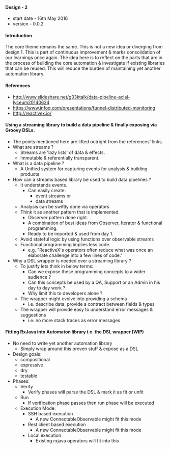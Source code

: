 #### Design - 2
- start date - 16th May 2016
- version - 0.0.2

#### Introduction
The core theme remains the same. This is not a new idea or diverging from design 1.
This is part of continuous improvement & marks consolidation of our learnings once again.
The idea here is to reflect on the parts that are in the process of building the core
automation & investigate if existing libraries that can be reused. This will reduce
the burden of maintaining yet another automation library.

#### References
- http://www.slideshare.net/g33ktalk/data-pipeline-acial-lyceum20140624
- https://www.infoq.com/presentations/funnel-distributed-monitoring
- http://reactivex.io/

#### Using a streaming library to build a data pipeline & finally exposing via Groovy DSLs.
- The points mentioned here are lifted outright from the references' links.
- What are streams ?
  - Streams are 'lazy lists' of data & effects.
  - Immutable & referentially transparent.
- What is a data pipeline ?
  - A Unified system for capturing events for analysis & building products
- How can a streams based library be used to build data pipelines ?
  - It understands events.
    - Can easily create:
      - event streams or
      - data streams
  - Analysis can be swiftly done via operators
  - Think it as another pattern that is implemented.    
    - Observer pattern done right.
    - A combination of best ideas from Observer, Iterator & functional programming.
    - Ready to be imported & used from day 1.
  - Avoid stateful logic by using functions over observable streams
  - Functional programming implies less code.
    - e.g. "ReactiveX's operators often reduce what was once an elaborate challenge into a few lines of code."
- Why a DSL wrapper is needed over a streaming library ?
  - To justify lets think in below terms:
    - Can we expose these programming concepts to a wider audience ?
    - Can this concepts be used by a QA, Support or an Admin in his day to day work ?
    - Why limit this to developers alone ?
  - The wrapper might evolve into providing a schema
    - i.e. describe data, provide a contract between fields & types
  - The wrapper will provide easy to understand error messages & suggestions
    - i.e. no more stack traces as error messages

#### Fitting RxJava into Automaton library i.e. the DSL wrapper (WIP)
- No need to write yet another automation library
  - Simply wrap around this proven stuff & expose as a DSL
- Design goals:
  - compositional
  - expressive  
  - dry
  - testable
- Phases:
  - Verify
    - Verify phases will parse the DSL & mark it as fit or unfit
  - Run
    - If verification phase passes then run phase will be executed
  - Execution Mode:
    - SSH based execution
      - A new ConnectableObservable might fit this mode
    - Rest client based execution
      - A new ConnectableObservable might fit this mode
    - Local execution
      - Existing rxjava operators will fit into this
